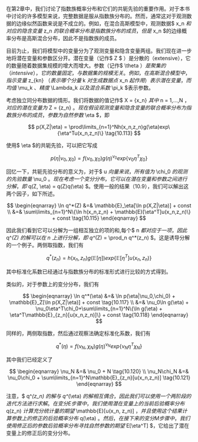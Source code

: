 在第2章中，我们讨论了指数族概率分布和它们的共轭先验的重要作用。对于本书中讨论的许多模型来说，完整数据是服从指数族分布的。然而，通常这对于观测数据的边缘似然函数来说是不成立的。例如，在混合高斯模型中，观测数据$ x_n $和对应的隐含变量$ z_n $的联合概率分布是指数族分布的成员，但是$ x_n $的边缘概率分布是高斯混合分布，因此不是指数族的成员。  

目前为止，我们将模型中的变量分为了观测变量和隐含变量两组。我们现在进一步地将潜在变量和参数区分开。潜在变量（记作$ Z $ ）是分散的（extensive），它的数量随着数据集规模的增大而增大。参数（记作$ \theta $）是聚集的（intensive），它的数量固定，与数据集的规模无关。例如，在高斯混合模型中，指示变量$ z_{kn} $（表示哪个分量$ k $对生成数据点$ x_n $起作用）表示潜在变量，而均值$ \mu_k $、精度$ \Lambda_k $以及混合系数$ \pi_k $表示参数。    

考虑独立同分布数据的情形。我们将数据的值记作$ X = \{x_n\} $其中$ n = 1,...,N $，对应的潜在变量为$ Z = \{z_n\} $。现在假设观测变量和隐含变量的联合概率分布为指数族分布的成员，参数为自然参数$ \eta $，即     

$$
p(X,Z|\eta) = \prod\limits_{n=1}^Nh(x_n,z_n)g(\eta)exp\{\eta^Tu(x_n,z_n)\} \tag{10.113}
$$

使用$ \eta $的共轭先验，可以把它写成     

$$
p(\eta|\nu_0,\chi_0) = f(\nu_0,\chi_0)g(\eta)^{\nu_0}exp\{\nu_0\eta^T\chi_0\} \tag{10.114}
$$

回忆一下，共轭先验分布的意义为，对于$ u $向量来说，所有值为$ \chi_0 $的观测的先验数量$ \nu_0 $。现在考虑一个变分分布，它可以在潜在变量和参数之间进行分解，即$ q(Z, \eta) = q(Z)q(\eta) $。使用一般的结果（10.9），我们可以解出这两个因子，如下所述。    

$$
\begin{eqnarray}
\ln q^*(Z) &=& \mathbb{E}_\eta[\ln p(X,Z|\eta)] + const \\
&=& \sum\limits_{n=1}^N\{\ln h(x_n,z_n) + \mathbb{E}[\eta^T]u(x_n,z_n)\} + const \tag{10.115}
\end{eqnarray}
$$

因此我们看到它可以分解为一组相互独立的项的和,每个$ n $都对应于一项，因此$ q^*(Z) $的解可以在$ n $上进行分解，即$ q^*(Z) = \prod_n q^*(z_n) $。这是诱导分解的一个例子。两侧取指数，我们有     

$$
q^*(z_n) = h(x_n,z_n)g(\mathbb{E}[\eta])exp\{\mathbb{E}[\eta^T]u(x_n,z_n)\} \tag{10.116}
$$

其中标准化系数已经通过与指数族分布的标准形式进行比较的方式得到。     

类似的，对于参数上的变分分布，我们有     

$$
\begin{eqnarray}
\ln q^*(\eta) &=& \ln p(\eta|\nu_0,\chi_0) + \mathbb{E}_Z[\ln p(X,Z|\eta)] + const \tag{10.117} \\
&=& \nu_0\ln g(\eta) + \nu_0\eta^T\chi_0+\sum\limits_{n=1}^N\{\ln g(\eta) + \eta^T\mathbb{E}_{z_n}[u(x_n,z_n)]\} + const \tag{10.118}
\end{eqnarray}
$$

同样的，两侧取指数，然后通过观察法确定标准化系数，我们有     

$$
q^*(\eta) = f(\nu_N,\chi_N)g(\eta)^{\nu_N}exp\{\nu_N\eta^T\chi_N\} \tag{10.119}
$$

其中我们已经定义了     

$$
\begin{eqnarray}
\nu_N &=& \nu_0 + N \tag{10.120} \\
\nu_N\chi_N &=& \nu_0\chi_0 + \sum\limits_{n=1}^N\mathbb{E}_{z_n}[u(x_n,z_n)] \tag{10.121}
\end{eqnarray}
$$

注意，$ q^*(z_n) $的解与$ q^*(\eta) $的解相互偶合，因此我们可以使用一个两阶段的迭代方法进行求解。在变分E步骤中，我们使用潜在变量上的当前后验概率分布$ q(z_n) $计算充分统计量的期望$ \mathbb{E}[u(x_n, z_n)] $，并且使用这个结果计算参数上的修正的后验概率分布$ q(\eta) $。然后，在接下来的变分M步骤中，我们使用修正后的参数后验概率分布寻找自然参数的期望$ E[\eta^T] $，它给出了潜在变量上的修正后的变分分布。
